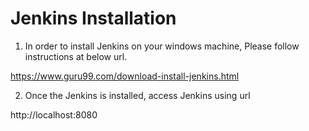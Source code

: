 # Jenkins Installation

1. In order to install Jenkins on your windows machine, Please follow instructions at below url.

https://www.guru99.com/download-install-jenkins.html

2. Once the Jenkins is installed, access Jenkins using url 

http://localhost:8080



